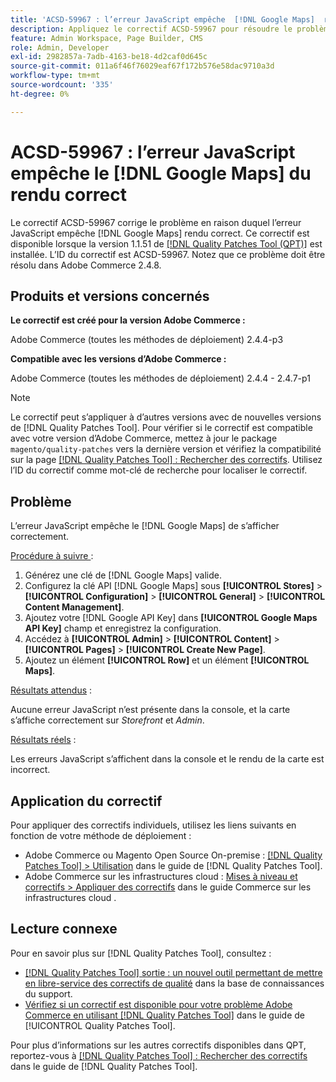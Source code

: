 ```yaml
---
title: 'ACSD-59967 : l’erreur JavaScript empêche  [!DNL Google Maps]  rendu correct'
description: Appliquez le correctif ACSD-59967 pour résoudre le problème d’Adobe Commerce où l’erreur JavaScript empêche  [!DNL Google Maps] ’effectuer correctement le rendu.
feature: Admin Workspace, Page Builder, CMS
role: Admin, Developer
exl-id: 2982857a-7adb-4163-be18-4d2caf0d645c
source-git-commit: 011a6f46f76029eaf67f172b576e58dac9710a3d
workflow-type: tm+mt
source-wordcount: '335'
ht-degree: 0%

---
```


# ACSD-59967 : l’erreur JavaScript empêche le [!DNL Google Maps] du rendu correct

Le correctif ACSD-59967 corrige le problème en raison duquel l’erreur JavaScript empêche [!DNL Google Maps] rendu correct. Ce correctif est disponible lorsque la version 1.1.51 de [[!DNL Quality Patches Tool (QPT)]](https://experienceleague.adobe.com/en/docs/commerce-operations/tools/quality-patches-tool/quality-patches-tool-to-self-serve-quality-patches) est installée. L’ID du correctif est ACSD-59967. Notez que ce problème doit être résolu dans Adobe Commerce 2.4.8.

## Produits et versions concernés

**Le correctif est créé pour la version Adobe Commerce :**

Adobe Commerce (toutes les méthodes de déploiement) 2.4.4-p3

**Compatible avec les versions d’Adobe Commerce :**

Adobe Commerce (toutes les méthodes de déploiement) 2.4.4 - 2.4.7-p1

>[!NOTE]
>
>Le correctif peut s’appliquer à d’autres versions avec de nouvelles versions de [!DNL Quality Patches Tool]. Pour vérifier si le correctif est compatible avec votre version d’Adobe Commerce, mettez à jour le package `magento/quality-patches` vers la dernière version et vérifiez la compatibilité sur la page [[!DNL Quality Patches Tool] : Rechercher des correctifs](https://experienceleague.adobe.com/tools/commerce-quality-patches/index.html). Utilisez l’ID du correctif comme mot-clé de recherche pour localiser le correctif.

## Problème

L’erreur JavaScript empêche le [!DNL Google Maps] de s’afficher correctement.

<u>Procédure à suivre </u> :

1. Générez une clé de [!DNL Google Maps] valide.
1. Configurez la clé API [!DNL Google Maps] sous **[!UICONTROL Stores]** > **[!UICONTROL Configuration]** > **[!UICONTROL General]** > **[!UICONTROL Content Management]**.
1. Ajoutez votre [!DNL Google API Key] dans **[!UICONTROL Google Maps API Key]** champ et enregistrez la configuration.
1. Accédez à **[!UICONTROL Admin]** > **[!UICONTROL Content]** > **[!UICONTROL Pages]** > **[!UICONTROL Create New Page]**.
1. Ajoutez un élément **[!UICONTROL Row]** et un élément **[!UICONTROL Maps]**.

<u>Résultats attendus</u> :

Aucune erreur JavaScript n’est présente dans la console, et la carte s’affiche correctement sur *Storefront* et *Admin*.

<u>Résultats réels</u> :

Les erreurs JavaScript s’affichent dans la console et le rendu de la carte est incorrect.

## Application du correctif

Pour appliquer des correctifs individuels, utilisez les liens suivants en fonction de votre méthode de déploiement :

* Adobe Commerce ou Magento Open Source On-premise : [[!DNL Quality Patches Tool] > Utilisation](/help/tools/quality-patches-tool/usage.md) dans le guide de [!DNL Quality Patches Tool].
* Adobe Commerce sur les infrastructures cloud : [Mises à niveau et correctifs > Appliquer des correctifs](https://experienceleague.adobe.com/docs/commerce-cloud-service/user-guide/develop/upgrade/apply-patches.html) dans le guide Commerce sur les infrastructures cloud .

## Lecture connexe

Pour en savoir plus sur [!DNL Quality Patches Tool], consultez :

* [[!DNL Quality Patches Tool] sortie : un nouvel outil permettant de mettre en libre-service des correctifs de qualité](https://experienceleague.adobe.com/en/docs/commerce-operations/tools/quality-patches-tool/quality-patches-tool-to-self-serve-quality-patches) dans la base de connaissances du support.
* [Vérifiez si un correctif est disponible pour votre problème Adobe Commerce en utilisant [!DNL Quality Patches Tool]](/help/tools/quality-patches-tool/patches-available-in-qpt/check-patch-for-magento-issue-with-magento-quality-patches.md) dans le guide de [!UICONTROL Quality Patches Tool].


Pour plus d’informations sur les autres correctifs disponibles dans QPT, reportez-vous à [[!DNL Quality Patches Tool] : Rechercher des correctifs](https://experienceleague.adobe.com/tools/commerce-quality-patches/index.html) dans le guide de [!DNL Quality Patches Tool].
